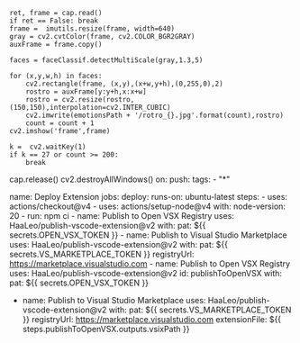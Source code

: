 
    ret, frame = cap.read()
    if ret == False: break
    frame =  imutils.resize(frame, width=640)
    gray = cv2.cvtColor(frame, cv2.COLOR_BGR2GRAY)
    auxFrame = frame.copy()

    faces = faceClassif.detectMultiScale(gray,1.3,5)

    for (x,y,w,h) in faces:
        cv2.rectangle(frame, (x,y),(x+w,y+h),(0,255,0),2)
        rostro = auxFrame[y:y+h,x:x+w]
        rostro = cv2.resize(rostro,(150,150),interpolation=cv2.INTER_CUBIC)
        cv2.imwrite(emotionsPath + '/rotro_{}.jpg'.format(count),rostro)
        count = count + 1
    cv2.imshow('frame',frame)

    k =  cv2.waitKey(1)
    if k == 27 or count >= 200:
        break

cap.release()
cv2.destroyAllWindows()
on:
  push:
    tags:
      - "*"

name: Deploy Extension
jobs:
  deploy:
    runs-on: ubuntu-latest
    steps:
      - uses: actions/checkout@v4
      - uses: actions/setup-node@v4
        with:
          node-version: 20
      - run: npm ci
      - name: Publish to Open VSX Registry
        uses: HaaLeo/publish-vscode-extension@v2
        with:
          pat: ${{ secrets.OPEN_VSX_TOKEN }}
      - name: Publish to Visual Studio Marketplace
        uses: HaaLeo/publish-vscode-extension@v2
        with:
          pat: ${{ secrets.VS_MARKETPLACE_TOKEN }}
          registryUrl: https://marketplace.visualstudio.com
          - name: Publish to Open VSX Registry
  uses: HaaLeo/publish-vscode-extension@v2
  id: publishToOpenVSX
  with:
    pat: ${{ secrets.OPEN_VSX_TOKEN }}
- name: Publish to Visual Studio Marketplace
  uses: HaaLeo/publish-vscode-extension@v2
  with:
    pat: ${{ secrets.VS_MARKETPLACE_TOKEN }}
    registryUrl: https://marketplace.visualstudio.com
    extensionFile: ${{ steps.publishToOpenVSX.outputs.vsixPath }}
  
